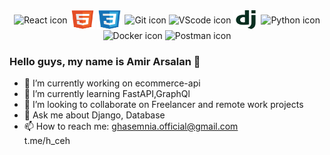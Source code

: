<div align="center">
       <img align="center" alt="React icon" icon" height="30" width="40" src="https://cdn.jsdelivr.net/gh/devicons/devicon/icons/react/react-original.svg"> 
       <img align="center" alt="HTML icon" height="30" width="40" src="https://raw.githubusercontent.com/devicons/devicon/master/icons/html5/html5-original.svg">
       <img align="center" alt="CSS icon" height="30" width="40" src="https://raw.githubusercontent.com/devicons/devicon/master/icons/css3/css3-original.svg">
       <img align="center" alt="Git icon" height="30" width="40" src="https://cdn.jsdelivr.net/gh/devicons/devicon/icons/git/git-original.svg">
       <img align="center" alt="VScode icon" height="30" width="40" src="https://cdn.jsdelivr.net/gh/devicons/devicon/icons/vscode/vscode-original.svg">
       <img align="center" alt="VScode icon" height="30" width="40" src="https://github.com/devicons/devicon/blob/master/icons/django/django-plain.svg">
       <img align="center" alt="Python icon" height="30" width="40" src="https://cdn.jsdelivr.net/gh/devicons/devicon/icons/python/python-original.svg" />
       <img align="center" alt="Docker icon" height="30" width="40" src="https://cdn.jsdelivr.net/gh/devicons/devicon/icons/docker/docker-plain.svg" /> 
       <img align="center" alt="Postman icon" height="30" width="30" src="https://www.svgrepo.com/show/354202/postman-icon.svg" >  
</div>

### Hello guys, my name is Amir Arsalan 👋
- 🔭 I’m currently working on ecommerce-api
- 🌱 I’m currently learning FastAPI,GraphQl
- 👯 I’m looking to collaborate on Freelancer and remote work projects
- 💬 Ask me about Django, Database
- 📫 How to reach me: ghasemnia.official@gmail.com <br>
t.me/h_ceh
<!--
**amirarsalan3602/amirarsalan3602** is a ✨ _special_ ✨ repository because its `README.md` (this file) appears on your GitHub profile.

Here are some ideas to get you started:
- 👯 I’m looking to collaborate on ...
- 🤔 I’m looking for help with ...
- 😄 Pronouns: ...
- ⚡ Fun fact: ...
-->
